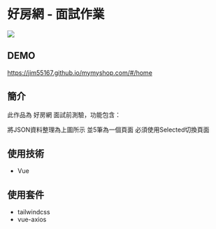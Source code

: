 # 好房網 - 面試作業
![](https://img.onl/XBVqyl)

## DEMO
https://jim55167.github.io/mymyshop.com/#/home

## 簡介
此作品為 好房網 面試前測驗，功能包含：

  將JSON資料整理為上圖所示
  並5筆為一個頁面
  必須使用Selected切換頁面
  
## 使用技術
+ Vue

## 使用套件
+ tailwindcss
+ vue-axios
